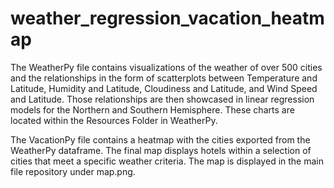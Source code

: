 # weather_regression_vacation_heatmap

The WeatherPy file contains visualizations of the weather of over 500 cities and the relationships in the form of scatterplots between Temperature and Latitude, Humidity and Latitude, Cloudiness and Latitude, and Wind Speed and Latitude. Those relationships are then showcased in linear regression models for the Northern and Southern Hemisphere. These charts are located within the Resources Folder in WeatherPy.

The VacationPy file contains a heatmap with the cities exported from the WeatherPy dataframe. The final map displays hotels within a selection of cities that meet a specific weather criteria. The map is displayed in the main file repository under map.png.
